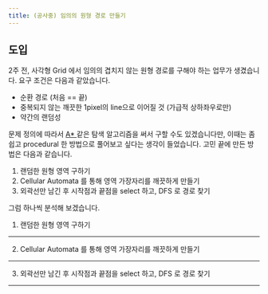 ```yaml
---
title: (공사중) 임의의 원형 경로 만들기
---
```


도입
----

2주 전, 사각형 Grid 에서 임의의 겹치지 않는 원형 경로를 구해야 하는 업무가 생겼습니다. 요구 조건은 다음과 같았습니다.

- 순환 경로 (처음 == 끝)
- 중복되지 않는 깨끗한 1pixel의 line으로 이어질 것 (가급적 상하좌우로만)
- 약간의 랜덤성

문제 정의에 따라서 [A* ](https://en.wikipedia.org/wiki/A*_search_algorithm) 같은 탐색 알고리즘을 써서 구할 수도 있겠습니다만, 이때는 좀 쉽고 procedural 한 방법으로 풀어보고 싶다는 생각이 들었습니다. 고민 끝에 만든 방법은 다음과 같습니다.

1. 랜덤한 원형 영역 구하기
2. Cellular Automata 를 통해 영역 가장자리를 깨끗하게 만들기
3. 외곽선만 남긴 후 시작점과 끝점을 select 하고, DFS 로 경로 찾기

그럼 하나씩 분석해 보겠습니다.


1. 랜덤한 원형 영역 구하기
------------------------

2. Cellular Automata 를 통해 영역 가장자리를 깨끗하게 만들기
---------------------------------------------------------

3. 외곽선만 남긴 후 시작점과 끝점을 select 하고, DFS 로 경로 찾기
-------------------------------------------------------------
